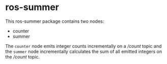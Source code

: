 # ros-summer

This ros-summer package contains two nodes:

- counter
- summer

The ```counter``` node emits integer counts incrementally on a */count* topic and the ```summer``` node incrementally calculates the sum of all emitted integers on the */count* topic.